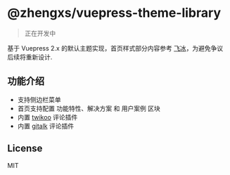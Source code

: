 # @zhengxs/vuepress-theme-library

> 正在开发中

基于 Vuepress 2.x 的默认主题实现，首页样式部分内容参考 [飞冰](https://ice.work/)，为避免争议后续将重新设计.

## 功能介绍

- 支持侧边栏菜单
- 首页支持配置 功能特性、解决方案 和 用户案例 区块
- 内置 [twikoo](https://twikoo.js.org/) 评论插件
- 内置 [gitalk](https://gitalk.github.io/) 评论插件

## License

MIT
